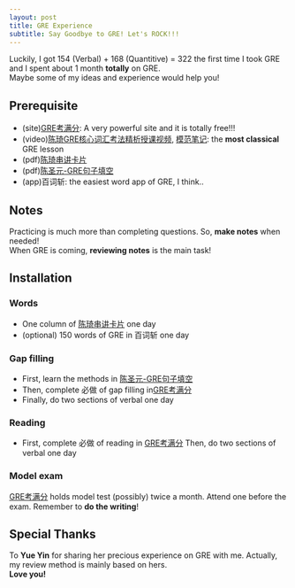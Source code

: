 ```yaml
---
layout: post
title: GRE Experience
subtitle: Say Goodbye to GRE! Let's ROCK!!!
---
```

Luckily, I got 154 (Verbal) + 168 (Quantitive) = 322 the first time I took GRE and I spent about 1 month **totally** on GRE.   
Maybe some of my ideas and experience would help you!   

## Prerequisite   
* (site)[GRE考满分](https://gre.kmf.com): A very powerful site and it is totally free!!!    
* (video)[陈琦GRE核心词汇考法精析授课视频](http://pan.baidu.com/share/link?shareid=1474389679&uk=187904928), [模范笔记](http://pan.baidu.com/share/link?shareid=2977542224&uk=187904928): the **most classical** GRE lesson
* (pdf)[陈琦串讲卡片](http://pan.baidu.com/share/link?shareid=3500678741&uk=187904928)
* (pdf)[陈圣元-GRE句子填空](http://pan.baidu.com/share/link?shareid=2347508162&uk=187904928)
* (app)百词斩: the easiest word app of GRE, I think..

## Notes
Practicing is much more than completing questions. So, **make notes** when needed!   
When GRE is coming, **reviewing notes** is the main task!

## Installation

### Words
* One column of [陈琦串讲卡片](http://pan.baidu.com/share/link?shareid=3500678741&uk=187904928) one day   
* (optional) 150 words of GRE in 百词斩 one day

### Gap filling
* First, learn the methods in [陈圣元-GRE句子填空](http://pan.baidu.com/share/link?shareid=2347508162&uk=187904928)
* Then, complete 必做 of gap filling in[GRE考满分](https://gre.kmf.com)
* Finally, do two sections of verbal one day

### Reading
* First, complete 必做 of reading in [GRE考满分](https://gre.kmf.com)
Then, do two sections of verbal one day

### Model exam
[GRE考满分](https://gre.kmf.com) holds model test (possibly) twice a month. Attend one before the exam. Remember to **do the writing**!

## Special Thanks
To **Yue Yin** for sharing her precious experience on GRE with me. Actually, my review method is mainly based on hers.   
**Love you!**
